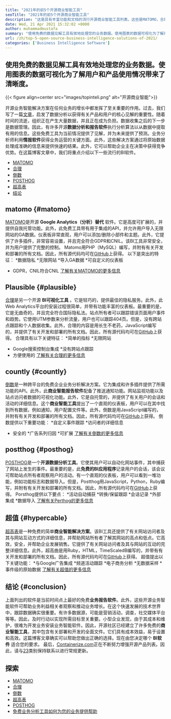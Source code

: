 ```yaml
---
title: "2021年的前5个开源商业智能工具" 
seoTitle: "2021年的前5个开源商业智能工具" 
description: "这是具有丰富功能和文档的流行开源商业智能工具列表。这些是MATOMO，合理的，倒数等。" 
date: Wed, 21 Apr 2021 15:32:02 +0000
author: muhammadmustafa
summary: "使用免费的数据见解工具有效地处理您的业务数据。使用图表的数据可视化为了解用户和产品使用情况带来了清晰度。" 
url: /zh/top-5-open-source-business-intelligence-solutions-of-2021/
categories: ['Business Intelligence Software']
---
```


## 使用免费的数据见解工具有效地处理您的业务数据。使用图表的数据可视化为了解用户和产品使用情况带来了清晰度。

{{< figure align=center src="images/topinteli.png" alt="开源商业智能">}}

开源业务智能解决方案在任何业务的增长中都发挥了至关重要的作用。过去，我们写了一篇[文章][1]，启发了数据分析以获得有关产品和用户的核心见解的重要性。随着时间的流逝，组织正在产生大量数据，并且正在成为负担。数据收集之后的下一步是数据管理。因此，有许多开源**数据分析和报告软件**执行分析算法以从数据中提取有用的信息。这些免费工具为当前情况提供了见解，并为未来提供了预测。业务分析师利用**情报软件**获得业务运营的关键方面。此外，这些解决方案通过将原始数据处理成准确的信息来提供快速的结果。此外，它可以帮助企业主在决策中获得竞争优势。在这篇博客文章中，我们将重点介绍以下一些流行的BI软件。
  * [MATOMO][2]
  * [合理][3]
  * [倒数][4]
  * [POSTHOG][5]
  * [超高表][6]
  * [结论][7]

## matomo   {#matomo}
[MATOMO][8]是开源 **Google Analytics（分析）替代** 软件。它是高度可扩展的，并提供自我托管功能。此外，此免费工具带有用于集成的API，并允许用户导入无限网站的GA数据。仪表板非常直观，用户可以添加/删除小部件和主题。此外，它提供了许多插件，非常容易设置，并且完全符合GDPR和CNIL。该BI工具非常安全，并为用户提供了完整的控制。 Matomo用PHP（MySQL）编写，并附有有关开发和部署的所有文档。因此，所有源代码均可在[GitHub][9]上获得。
以下是突出的特征：
  *数据隐私
  *无限网站
  *导入GA数据
  *可自定义的仪表板
  * GDPR，CNIL符合CNIL
[了解有关MATOMO的更多信息][10]

## Plausible   {#plausible}
[合理][11]是另一个开源 **BI可视化工具** 。它是轻巧的，提供最佳的隐私服务。此外，此Web Analytics平台的安装过程很简单，并带有功能丰富的仪表板。最重要的是，它是无曲奇的，并且完全符合国际隐私法。站点所有者可以跟踪错误页面用户事件和趋势。它使用UTM参数来分析流量，用户也可以跟踪404页。但是，没有跨站点跟踪和个人数据收集。此外，合理的内容是用长生不老药，JavaScript编写的，并提供了有关开发和部署的所有文档。因此，所有源代码均可在[GitHub][12]上获得。
合理具有以下关键特征：
  *简单的指标
  *无限网站
  * Google搜索控制台集成
  *没有跨站点跟踪
  * 方便使用的
[了解有关合理的更多信息][13]

## countly   {#countly}
[倒数][14]是一种跨平台的免费企业业务分析解决方案。它为集成和许多插件提供了所需功能的API。此外，此**商业智能报告软件**配备了推送通知功能。网站监视功能以及站点访问者数据的可视化功能。此外，它是自托管的，并提供了有关用户的会话和活动的详细信息。这个**商业智能工具**提出了一个直观的仪表板，用户可以在其中找到所有数据，例如通知，用户配置文件等。此外，倒数是用JavaScript编写的，并附有有关开发和部署的所有文档。因此，所有源代码均可在[GitHub][15]上获得。
倒数提供以下重要功能：
  *自定义事件跟踪
  *访问者的详细信息
  * 安全的
  *广告系列归因
  *可扩展
[了解有关倒数的更多信息][16]

## postthog   {#posthog}
[POSTHOG][17]是一个**开源数据分析工具**。它使其用户可以自动化网站事件，其中捕获了网站上发生的事件。最重要的是，此**免费的BI应用程序**记录用户的会话，该会议可帮助站点所有者观察用户的活动。有一个直观的仪表板，用户可以看到一堆功能，例如功能标志和数据导入。但是，Postthog用JavaScript，Python，Ruby编写，并附有有关开发和部署的所有文档。因此，所有源代码均可在[GitHub][18]上获得。
Porsthog提供以下要点：
  *活动自动捕获
  *转换/保留跟踪
  *会话记录
  *外部集成
  *数据导入
[了解有关Perthog的更多信息][19]

## 超值 {#hypercable}
[超高表][20]是一种免费的简单**商业智能解决方案**。该BI工具还提供了有关网站访问者及其与网站互动方式的详细信息，并帮助网站所有者了解其网站的高点和低点。它高效，安全，并帮助企业发展销售。它提供了有关网站访问者及其与网站的互动的完整详细信息。此外，超高曲是用Ruby，HTML，TimeScaledB编写的，并带有有关开发和部署的所有文档。因此，所有源代码均可在[GitHub][21]上获得。
超值提出以下关键功能：
  *与Google广告集成
  *频道活动跟踪
  *电子商务分析
  *无数据采样
  *事件级的原始数据
[了解有关超值的更多信息][20]

## 结论 {#conclusion}
上面列出的软件是当前时间点上最好的免费**业务报告软件**。此外，这些开源业务智能软件可帮助业务利益相关者观察和推动业务增长。在这个快速发展的技术世界中，跟踪数据确实很重要。有许多数据源，可能是营销活动，调查，社交媒体平台等等。因此，及时行动以实现所需目标至关重要。小型企业发现，由于其成本和维护，很难为开发业务安装业务智能软件。因此，开源社区已经建立了许多免费的**商业智能工具**，其中包含有关部署和开发的全面文件。它们具有成本效益，易于设置和高效。这篇博客文章确实可以帮助您做出正确的选择。现在由您决定哪个 **BI软件** 适合您的要求。
最后，[Containerize.com][22]正在不断努力增强开源产品列表。因此，请与[23]类别保持联系以进行常规更新。

## 探索
  * [MATOMO][8]
  * [合理][11]
  * [倒数][14]
  * [超高表][20]
  * [POSTHOG][17]
  * [免费业务分析工具如何为您的业务提供帮助][24]

  
[1]: https://blog.containerize.com/category/business-intelligence-software/
[2]: #Matomo
[3]: #Plausible
[4]: #Countly
[5]: #Posthog
[6]: #HyperCable
[7]: #Conclusion
[8]: https://products.containerize.com/business-intelligence/matomo
[9]: https://github.com/matomo-org/matomo
[10]: https://matomo.org/
[11]: https://products.containerize.com/business-intelligence/plausible
[12]: https://github.com/plausible/analytics
[13]: https://plausible.io/
[14]: https://products.containerize.com/business-intelligence/countly
[15]: https://github.com/countly/countly-server
[16]: https://count.ly/
[17]: https://products.containerize.com/business-intelligence/posthog
[18]: https://github.com/PostHog/posthog
[19]: https://posthog.com/
[20]: https://products.containerize.com/business-intelligence/hypercable
[21]: https://github.com/HyperCable/hypercable
[22]: https://www.containerize.com/
[23]: https://products.containerize.com/business-intelligence/
[24]: https://blog.containerize.com/2021/03/12/how-free-business-analytics-tools-assist-your-business/
